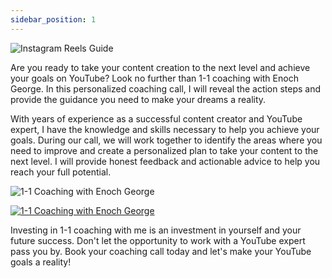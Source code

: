 ```yaml
---
sidebar_position: 1
---
```

![Instagram Reels Guide](https://trafficbingoassets.s3.us-east-2.amazonaws.com/instagramreelsbook.png)

Are you ready to take your content creation to the next level and achieve your goals on YouTube? Look no further than 1-1 coaching with Enoch George. In this personalized coaching call, I will reveal the action steps and provide the guidance you need to make your dreams a reality.

With years of experience as a successful content creator and YouTube expert, I have the knowledge and skills necessary to help you achieve your goals. During our call, we will work together to identify the areas where you need to improve and create a personalized plan to take your content to the next level. I will provide honest feedback and actionable advice to help you reach your full potential.

![1-1 Coaching with Enoch George](https://trafficbingoassets.s3.us-east-2.amazonaws.com/11+coaching+with+enoch+george.png)

[![1-1 Coaching with Enoch George](https://trafficbingoassets.s3.us-east-2.amazonaws.com/11+coaching+with+enoch+george.png)](https://buildbusiness.online/courses/youtube-secrets/)

Investing in 1-1 coaching with me is an investment in yourself and your future success. Don't let the opportunity to work with a YouTube expert pass you by. Book your coaching call today and let's make your YouTube goals a reality!



